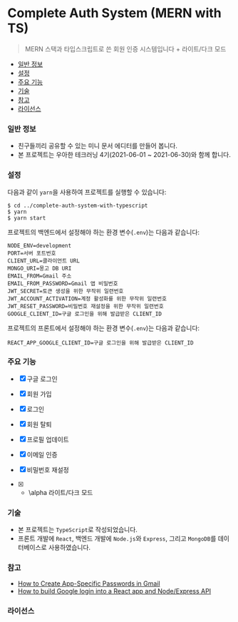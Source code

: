 # Complete Auth System (MERN with TS)

> MERN 스택과 타입스크립트로 쓴 회원 인증 시스템입니다 + 라이트/다크 모드

- [일반 정보](#일반-정보)
- [설정](#설정)
- [주요 기능](#주요-기능)
- [기술](#기술)
- [참고](#참고)
- [라이선스](#라이선스)

### 일반 정보

- 친구들끼리 공유할 수 있는 미니 문서 에디터를 만들어 봅니다.
- 본 프로젝트는 우아한 테크러닝 4기(2021-06-01 ~ 2021-06-30)와 함께 합니다.

### 설정

다음과 같이 `yarn`을 사용하여 프로젝트를 실행할 수 있습니다:

```
$ cd ../complete-auth-system-with-typescript
$ yarn
$ yarn start
```

프로젝트의 백엔드에서 설정해야 하는 환경 변수(`.env`)는 다음과 같습니다:

```
NODE_ENV=development
PORT=서버 포트번호
CLIENT_URL=클라이언트 URL
MONGO_URI=몽고 DB URI 
EMAIL_FROM=Gmail 주소
EMAIL_FROM_PASSWORD=Gmail 앱 비밀번호
JWT_SECRET=토큰 생성을 위한 무작위 일련번호
JWT_ACCOUNT_ACTIVATION=계정 활성화를 위한 무작위 일련번호
JWT_RESET_PASSWORD=비밀번호 재설정을 위한 무작위 일련번호
GOOGLE_CLIENT_ID=구글 로그인을 위해 발급받은 CLIENT_ID
```

프로젝트의 프론트에서 설정해야 하는 환경 변수(`.env`)는 다음과 같습니다:

```
REACT_APP_GOOGLE_CLIENT_ID=구글 로그인을 위해 발급받은 CLIENT_ID
```
### 주요 기능

- [x] 구글 로그인
- [x] 회원 가입
- [x] 로그인
- [x] 회원 탈퇴
- [x] 프로필 업데이트
- [x] 이메일 인증
- [x] 비밀번호 재설정

- [x] + \alpha 라이트/다크 모드

### 기술

- 본 프로젝트는 `TypeScript`로 작성되었습니다. 
- 프론트 개발에 `React`, 백엔드 개발에 `Node.js`와 `Express`, 그리고 `MongoDB`를 데이터베이스로 사용하였습니다.

### 참고
- [How to Create App-Specific Passwords in Gmail](https://www.lifewire.com/get-a-password-to-access-gmail-by-pop-imap-2-1171882)
- [How to build Google login into a React app and Node/Express API](https://blog.prototypr.io/how-to-build-google-login-into-a-react-app-and-node-express-api-821d049ee67)

### 라이선스
